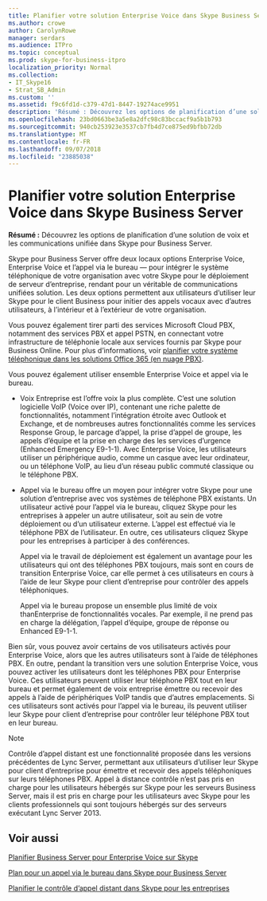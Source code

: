 ```yaml
---
title: Planifier votre solution Enterprise Voice dans Skype Business Server
ms.author: crowe
author: CarolynRowe
manager: serdars
ms.audience: ITPro
ms.topic: conceptual
ms.prod: skype-for-business-itpro
localization_priority: Normal
ms.collection:
- IT_Skype16
- Strat_SB_Admin
ms.custom: ''
ms.assetid: f9c6fd1d-c379-47d1-8447-19274ace9951
description: 'Résumé : Découvrez les options de planification d’une solution de voix et les communications unifiée dans Skype pour Business Server.'
ms.openlocfilehash: 23bd0663be3a5e8a2dfc98c83bccacf9a5b1b793
ms.sourcegitcommit: 940cb253923e3537cb7fb4d7ce875ed9bfbb72db
ms.translationtype: MT
ms.contentlocale: fr-FR
ms.lasthandoff: 09/07/2018
ms.locfileid: "23885038"
---
```

# <a name="plan-your-enterprise-voice-solution-in-skype-for-business-server"></a>Planifier votre solution Enterprise Voice dans Skype Business Server
 
**Résumé :** Découvrez les options de planification d’une solution de voix et les communications unifiée dans Skype pour Business Server.
  
Skype pour Business Server offre deux locaux options Enterprise Voice, Enterprise Voice et l’appel via le bureau — pour intégrer le système téléphonique de votre organisation avec votre Skype pour le déploiement de serveur d’entreprise, rendant pour un véritable de communications unifiées solution. Les deux options permettent aux utilisateurs d’utiliser leur Skype pour le client Business pour initier des appels vocaux avec d’autres utilisateurs, à l’intérieur et à l’extérieur de votre organisation.
  
Vous pouvez également tirer parti des services Microsoft Cloud PBX, notamment des services PBX et appel PSTN, en connectant votre infrastructure de téléphonie locale aux services fournis par Skype pour Business Online. Pour plus d’informations, voir [planifier votre système téléphonique dans les solutions Office 365 (en nuage PBX)](../../skype-for-business-hybrid-solutions/plan-your-phone-system-cloud-pbx-solution/plan-your-phone-system-cloud-pbx-solution.md).
  
Vous pouvez également utiliser ensemble Enterprise Voice et appel via le bureau.
  
- Voix Entreprise est l’offre voix la plus complète. C’est une solution logicielle VoIP (Voice over IP), contenant une riche palette de fonctionnalités, notamment l’intégration étroite avec Outlook et Exchange, et de nombreuses autres fonctionnalités comme les services Response Group, le parcage d’appel, la prise d’appel de groupe, les appels d’équipe et la prise en charge des les services d’urgence (Enhanced Emergency E9-1-1). Avec Enterprise Voice, les utilisateurs utiliser un périphérique audio, comme un casque avec leur ordinateur, ou un téléphone VoIP, au lieu d’un réseau public commuté classique ou le téléphone PBX.
    
- Appel via le bureau offre un moyen pour intégrer votre Skype pour une solution d’entreprise avec vos systèmes de téléphone PBX existants. Un utilisateur activé pour l’appel via le bureau, cliquez Skype pour les entreprises à appeler un autre utilisateur, soit au sein de votre déploiement ou d’un utilisateur externe. L’appel est effectué via le téléphone PBX de l’utilisateur. En outre, ces utilisateurs cliquez Skype pour les entreprises à participer à des conférences.
    
    Appel via le travail de déploiement est également un avantage pour les utilisateurs qui ont des téléphones PBX toujours, mais sont en cours de transition Enterprise Voice, car elle permet à ces utilisateurs en cours à l’aide de leur Skype pour client d’entreprise pour contrôler des appels téléphoniques.
    
     Appel via le bureau propose un ensemble plus limité de voix thanEnterprise de fonctionnalités vocales. Par exemple, il ne prend pas en charge la délégation, l’appel d’équipe, groupe de réponse ou Enhanced E9-1-1.
    
Bien sûr, vous pouvez avoir certains de vos utilisateurs activés pour Enterprise Voice, alors que les autres utilisateurs sont à l’aide de téléphones PBX. En outre, pendant la transition vers une solution Enterprise Voice, vous pouvez activer les utilisateurs dont les téléphones PBX pour Enterprise Voice. Ces utilisateurs peuvent utiliser leur téléphone PBX tout en leur bureau et permet également de voix entreprise émettre ou recevoir des appels à l’aide de périphériques VoIP tandis que d’autres emplacements. Si ces utilisateurs sont activés pour l’appel via le bureau, ils peuvent utiliser leur Skype pour client d’entreprise pour contrôler leur téléphone PBX tout en leur bureau.
  
> [!NOTE]
> Contrôle d’appel distant est une fonctionnalité proposée dans les versions précédentes de Lync Server, permettant aux utilisateurs d’utiliser leur Skype pour client d’entreprise pour émettre et recevoir des appels téléphoniques sur leurs téléphones PBX. Appel à distance contrôle n’est pas pris en charge pour les utilisateurs hébergés sur Skype pour les serveurs Business Server, mais il est pris en charge pour les utilisateurs avec Skype pour les clients professionnels qui sont toujours hébergés sur des serveurs exécutant Lync Server 2013. 
  
## <a name="see-also"></a>Voir aussi


[Planifier Business Server pour Enterprise Voice sur Skype](enterprise-voice.md)
  
[Plan pour un appel via le bureau dans Skype pour Business Server](call-via-work.md)
  
[Planifier le contrôle d’appel distant dans Skype pour les entreprises](remote-call-control.md)

